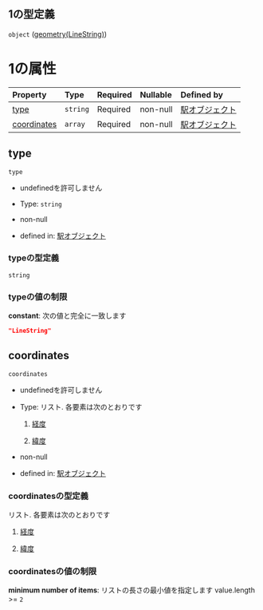 ## 1の型定義

`object` ([geometry(LineString)](station-properties-ボロノイ範囲-properties-geometrypolygonlinestring-oneof-geometrylinestring.md))

# 1の属性

| Property                    | Type     | Required | Nullable | Defined by                                                                                                                                                                                                           |
| :-------------------------- | :------- | :------- | :------- | :------------------------------------------------------------------------------------------------------------------------------------------------------------------------------------------------------------------- |
| [type](#type)               | `string` | Required | non-null | [駅オブジェクト](station-properties-ボロノイ範囲-properties-geometrypolygonlinestring-oneof-geometrylinestring-properties-type.md "undefined#/properties/voronoi/properties/geometry/oneOf/1/properties/type")                    |
| [coordinates](#coordinates) | `array`  | Required | non-null | [駅オブジェクト](station-properties-ボロノイ範囲-properties-geometrypolygonlinestring-oneof-geometrylinestring-properties-linestringの座標リスト.md "undefined#/properties/voronoi/properties/geometry/oneOf/1/properties/coordinates") |

## type



`type`

*   undefinedを許可しません

*   Type: `string`

*   non-null

*   defined in: [駅オブジェクト](station-properties-ボロノイ範囲-properties-geometrypolygonlinestring-oneof-geometrylinestring-properties-type.md "undefined#/properties/voronoi/properties/geometry/oneOf/1/properties/type")

### typeの型定義

`string`

### typeの値の制限

**constant**: 次の値と完全に一致します

```json
"LineString"
```

## coordinates



`coordinates`

*   undefinedを許可しません

*   Type: リスト. 各要素は次のとおりです

    1.  [経度](station-properties-ボロノイ範囲-properties-geometrypolygonlinestring-oneof-geometrylinestring-properties-linestringの座標リスト-座標点-items-経度.md "check type definition")

    2.  [緯度](station-properties-ボロノイ範囲-properties-geometrypolygonlinestring-oneof-geometrylinestring-properties-linestringの座標リスト-座標点-items-緯度.md "check type definition")

*   non-null

*   defined in: [駅オブジェクト](station-properties-ボロノイ範囲-properties-geometrypolygonlinestring-oneof-geometrylinestring-properties-linestringの座標リスト.md "undefined#/properties/voronoi/properties/geometry/oneOf/1/properties/coordinates")

### coordinatesの型定義

リスト. 各要素は次のとおりです

1.  [経度](station-properties-ボロノイ範囲-properties-geometrypolygonlinestring-oneof-geometrylinestring-properties-linestringの座標リスト-座標点-items-経度.md "check type definition")

2.  [緯度](station-properties-ボロノイ範囲-properties-geometrypolygonlinestring-oneof-geometrylinestring-properties-linestringの座標リスト-座標点-items-緯度.md "check type definition")

### coordinatesの値の制限

**minimum number of items**: リストの長さの最小値を指定します value.length >= `2`
